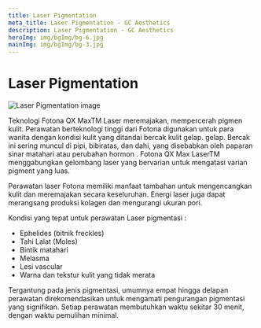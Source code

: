 ```yaml
---
title: Laser Pigmentation
meta_title: Laser Pigmentation - GC Aesthetics
description: Laser Pigmentation - GC Aesthetics
heroImg: img/bgImg/bg-6.jpg
mainImg: img/bgImg/bg-3.jpg
---
```


<div class="container">
<div class="row mt-4">

# Laser Pigmentation

</div>
<div class="row mt-4">
<div class="col-12 col-md-6 col-lg-4">

<img :src="mainImg" class="w-100" alt="Laser Pigmentation image" />

</div>
<div class="col-12 col-md-6 col-lg-8 mt-4 mt-md-0">

Teknologi Fotona QX MaxTM Laser meremajakan, mempercerah pigmen
kulit. Perawatan berteknologi tinggi dari Fotona digunakan untuk para
wanita dengan kondisi kulit yang ditandai bercak kulit gelap. gelap.
Bercak ini sering muncul di pipi, bibiratas, dan dahi, yang disebabkan
oleh paparan sinar matahari atau perubahan hormon . Fotona QX Max
LaserTM menggabungkan gelombang laser yang bervarian untuk
mengatasi varian pigment yang luas.

Perawatan laser Fotona memiliki manfaat tambahan untuk
mengencangkan kulit dan meremajakan secara keseluruhan. Energi
laser juga dapat merangsang produksi kolagen dan mengurangi ukuran
pori.

Kondisi yang tepat untuk perawatan Laser pigmentasi :

- Ephelides (bitnik freckles)
- Tahi Lalat (Moles)
- Bintik matahari
- Melasma
- Lesi vascular
- Warna dan tekstur kulit yang tidak merata

Tergantung pada jenis pigmentasi, umumnya empat hingga delapan
perawatan direkomendasikan untuk mengamati pengurangan
pigmentasi yang signifikan. Setiap perawatan membutuhkan waktu
sekitar 30 menit, dengan waktu pemulihan minimal.

</div>
</div>

</div>
